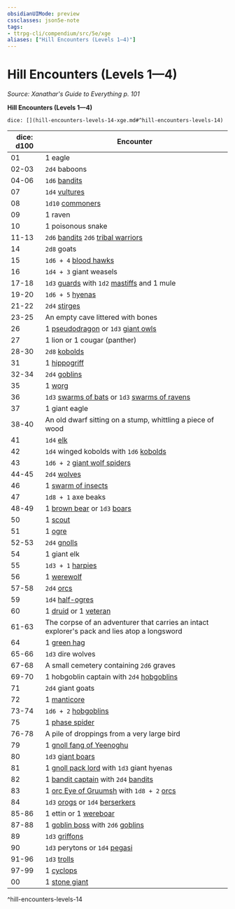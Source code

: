 ```yaml
---
obsidianUIMode: preview
cssclasses: json5e-note
tags:
- ttrpg-cli/compendium/src/5e/xge
aliases: ["Hill Encounters (Levels 1—4)"]
---
```

# Hill Encounters (Levels 1—4)
*Source: Xanathar's Guide to Everything p. 101* 

**Hill Encounters (Levels 1—4)**

`dice: [](hill-encounters-levels-14-xge.md#^hill-encounters-levels-14)`

| dice: d100 | Encounter |
|------------|-----------|
| 01 | 1 eagle |
| 02-03 | `2d4` baboons |
| 04-06 | `1d6` [bandits](bandit.md) |
| 07 | `1d4` [vultures](vulture.md) |
| 08 | `1d10` [commoners](commoner.md) |
| 09 | 1 raven |
| 10 | 1 poisonous snake |
| 11-13 | `2d6` [bandits](bandit.md) `2d6` [tribal warriors](tribal-warrior.md) |
| 14 | `2d8` goats |
| 15 | `1d6 + 4` [blood hawks](blood-hawk.md) |
| 16 | `1d4 + 3` giant weasels |
| 17-18 | `1d3` [guards](guard.md) with `1d2` [mastiffs](3-Compendium/CLI/bestiary/beast/mastiff-xphb.md) and 1 mule |
| 19-20 | `1d6 + 5` [hyenas](hyena.md) |
| 21-22 | `2d4` [stirges](stirge.md) |
| 23-25 | An empty cave littered with bones |
| 26 | 1 [pseudodragon](pseudodragon-xphb.md) or `1d3` [giant owls](giant-owl.md) |
| 27 | 1 lion or 1 cougar (panther) |
| 28-30 | `2d8` [kobolds](kobold.md) |
| 31 | 1 [hippogriff](hippogriff.md) |
| 32-34 | `2d4` [goblins](goblin.md) |
| 35 | 1 [worg](worg-xmm.md) |
| 36 | `1d3` [swarms of bats](swarm-of-bats.md) or `1d3` [swarms of ravens](swarm-of-ravens.md) |
| 37 | 1 giant eagle |
| 38-40 | An old dwarf sitting on a stump, whittling a piece of wood |
| 41 | `1d4` [elk](elk-xphb.md) |
| 42 | `1d4` winged kobolds with `1d6` [kobolds](kobold.md) |
| 43 | `1d6 + 2` [giant wolf spiders](giant-wolf-spider.md) |
| 44-45 | `2d4` [wolves](wolf-xphb.md) |
| 46 | 1 [swarm of insects](swarm-of-insects.md) |
| 47 | `1d8 + 1` axe beaks |
| 48-49 | 1 [brown bear](brown-bear-xphb.md) or `1d3` [boars](boar-xphb.md) |
| 50 | 1 [scout](scout.md) |
| 51 | 1 [ogre](ogre-xmm.md) |
| 52-53 | `2d4` [gnolls](gnoll.md) |
| 54 | 1 giant elk |
| 55 | `1d3 + 1` [harpies](harpy.md) |
| 56 | 1 [werewolf](werewolf.md) |
| 57-58 | `2d4` [orcs](orc.md) |
| 59 | `1d4` [half-ogres](half-ogre-ogrillon.md) |
| 60 | 1 [druid](druid.md) or 1 [veteran](veteran.md) |
| 61-63 | The corpse of an adventurer that carries an intact explorer's pack and lies atop a longsword |
| 64 | 1 [green hag](green-hag.md) |
| 65-66 | `1d3` dire wolves |
| 67-68 | A small cemetery containing `2d6` graves |
| 69-70 | 1 hobgoblin captain with `2d4` [hobgoblins](hobgoblin.md) |
| 71 | `2d4` giant goats |
| 72 | 1 [manticore](manticore.md) |
| 73-74 | `1d6 + 2` [hobgoblins](hobgoblin.md) |
| 75 | 1 [phase spider](phase-spider.md) |
| 76-78 | A pile of droppings from a very large bird |
| 79 | 1 [gnoll fang of Yeenoghu](gnoll-fang-of-yeenoghu.md) |
| 80 | `1d3` [giant boars](giant-boar.md) |
| 81 | 1 [gnoll pack lord](gnoll-pack-lord.md) with `1d3` giant hyenas |
| 82 | 1 [bandit captain](bandit-captain.md) with `2d4` [bandits](bandit.md) |
| 83 | 1 [orc Eye of Gruumsh](orc-eye-of-gruumsh.md) with `1d8 + 2` [orcs](orc.md) |
| 84 | `1d3` [orogs](orog.md) or `1d4` [berserkers](berserker-xmm.md) |
| 85-86 | 1 ettin or 1 [wereboar](wereboar.md) |
| 87-88 | 1 [goblin boss](goblin-boss.md) with `2d6` [goblins](goblin.md) |
| 89 | `1d3` [griffons](griffon.md) |
| 90 | `1d3` perytons or `1d4` [pegasi](pegasus.md) |
| 91-96 | `1d3` [trolls](troll.md) |
| 97-99 | 1 [cyclops](cyclops.md) |
| 00 | 1 [stone giant](stone-giant.md) |
^hill-encounters-levels-14